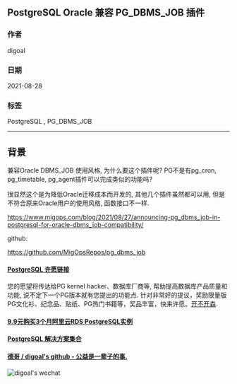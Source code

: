 ## PostgreSQL Oracle 兼容 PG_DBMS_JOB 插件      
          
### 作者          
digoal          
          
### 日期          
2021-08-28           
          
### 标签          
PostgreSQL , PG_DBMS_JOB         
          
----          
          
## 背景    
兼容Oracle DBMS_JOB 使用风格, 为什么要这个插件呢? PG不是有pg_cron, pg_timetable, pg_agent插件可以完成类似的功能吗?  
  
很显然这个是为降低Oracle迁移成本而开发的, 其他几个插件虽然都可以用, 但是不符合原来Oracle用户的使用风格, 函数接口不一样.  
  
https://www.migops.com/blog/2021/08/27/announcing-pg_dbms_job-in-postgresql-for-oracle-dbms_job-compatibility/  
  
github:  
  
https://github.com/MigOpsRepos/pg_dbms_job  
  
    
  
#### [PostgreSQL 许愿链接](https://github.com/digoal/blog/issues/76 "269ac3d1c492e938c0191101c7238216")
您的愿望将传达给PG kernel hacker、数据库厂商等, 帮助提高数据库产品质量和功能, 说不定下一个PG版本就有您提出的功能点. 针对非常好的提议，奖励限量版PG文化衫、纪念品、贴纸、PG热门书籍等，奖品丰富，快来许愿。[开不开森](https://github.com/digoal/blog/issues/76 "269ac3d1c492e938c0191101c7238216").  
  
  
#### [9.9元购买3个月阿里云RDS PostgreSQL实例](https://www.aliyun.com/database/postgresqlactivity "57258f76c37864c6e6d23383d05714ea")
  
  
#### [PostgreSQL 解决方案集合](https://yq.aliyun.com/topic/118 "40cff096e9ed7122c512b35d8561d9c8")
  
  
#### [德哥 / digoal's github - 公益是一辈子的事.](https://github.com/digoal/blog/blob/master/README.md "22709685feb7cab07d30f30387f0a9ae")
  
  
![digoal's wechat](../pic/digoal_weixin.jpg "f7ad92eeba24523fd47a6e1a0e691b59")
  
